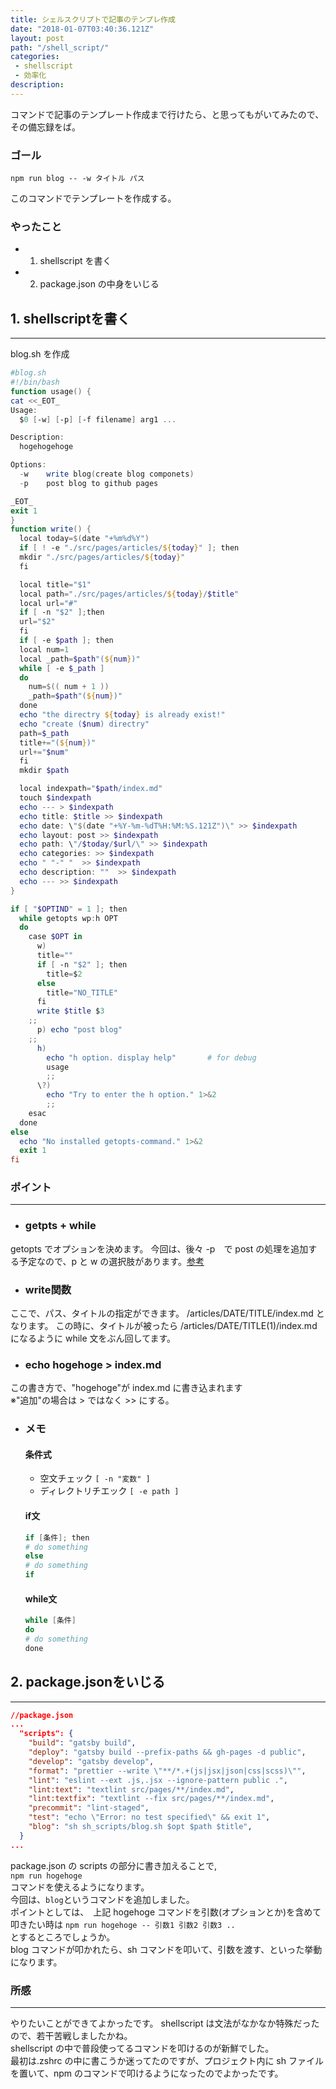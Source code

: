 ```yaml
---
title: シェルスクリプトで記事のテンプレ作成
date: "2018-01-07T03:40:36.121Z"
layout: post
path: "/shell_script/"
categories:
 - shellscript 
 - 効率化
description: 
---
```

コマンドで記事のテンプレート作成まで行けたら、と思ってもがいてみたので、その備忘録をば。
### ゴール
``
npm run blog -- -w タイトル パス
``  
  
このコマンドでテンプレートを作成する。
<!--more-->
### やったこと
- 1. shellscript を書く
- 2. package.json の中身をいじる
    
## 1. shellscriptを書く
---
blog.sh を作成
```powershell
#blog.sh
#!/bin/bash
function usage() {
cat <<_EOT_
Usage:
  $0 [-w] [-p] [-f filename] arg1 ...

Description:
  hogehogehoge

Options:
  -w    write blog(create blog componets)
  -p    post blog to github pages

_EOT_
exit 1
}
function write() {
  local today=$(date "+%m%d%Y")
  if [ ! -e "./src/pages/articles/${today}" ]; then
  mkdir "./src/pages/articles/${today}"
  fi

  local title="$1"
  local path="./src/pages/articles/${today}/$title"
  local url="#"
  if [ -n "$2" ];then
  url="$2"
  fi
  if [ -e $path ]; then
  local num=1
  local _path=$path"(${num})"
  while [ -e $_path ]
  do 
    num=$(( num + 1 ))
    _path=$path"(${num})"
  done
  echo "the directry ${today} is already exist!"
  echo "create ($num) directry"
  path=$_path
  title+="(${num})"
  url+="$num"
  fi
  mkdir $path

  local indexpath="$path/index.md"
  touch $indexpath
  echo --- > $indexpath
  echo title: $title >> $indexpath
  echo date: \"$(date "+%Y-%m-%dT%H:%M:%S.121Z")\" >> $indexpath
  echo layout: post >> $indexpath
  echo path: \"/$today/$url/\" >> $indexpath
  echo categories: >> $indexpath
  echo " "-" "  >> $indexpath
  echo description: ""  >> $indexpath
  echo --- >> $indexpath
}

if [ "$OPTIND" = 1 ]; then
  while getopts wp:h OPT
  do
    case $OPT in
      w)
      title=""
      if [ -n "$2" ]; then
        title=$2 
      else
        title="NO_TITLE"
      fi
      write $title $3
	;;
      p) echo "post blog"
	;;
      h)
        echo "h option. display help"       # for debug
        usage
        ;;
      \?)
        echo "Try to enter the h option." 1>&2
        ;;
    esac
  done
else
  echo "No installed getopts-command." 1>&2
  exit 1
fi
```
### ポイント
---
- ### getpts + while
getopts でオプションを決めます。
今回は、後々 -p　で post の処理を追加する予定なので、p と w の選択肢があります。[参考](https://qiita.com/2zk/items/80a8376f2feca02fcee2)
- ### write関数
ここで、パス、タイトルの指定ができます。
/articles/DATE/TITLE/index.md
となります。
この時に、タイトルが被ったら
/articles/DATE/TITLE(1)/index.md になるように while 文をぶん回してます。
- ### echo hogehoge > index.md
この書き方で、"hogehoge"が index.md に書き込まれます    
    ※"追加"の場合は > ではなく >> にする。
- ### メモ
   #### 条件式
   - 空文チェック ``[ -n "変数" ]``
   - ディレクトリチエック ``[ -e path ]``
   #### if文
   ```powershell
   if [条件]; then
   # do something
   else 
   # do something
   if
   ```
   #### while文
   ```powershell
   while [条件]
   do
   # do something 
   done
   ```
   
  

## 2. package.jsonをいじる
---
```json
//package.json
...
  "scripts": {
    "build": "gatsby build",
    "deploy": "gatsby build --prefix-paths && gh-pages -d public",
    "develop": "gatsby develop",
    "format": "prettier --write \"**/*.+(js|jsx|json|css|scss)\"",
    "lint": "eslint --ext .js,.jsx --ignore-pattern public .",
    "lint:text": "textlint src/pages/**/index.md",
    "lint:textfix": "textlint --fix src/pages/**/index.md",
    "precommit": "lint-staged",
    "test": "echo \"Error: no test specified\" && exit 1",
    "blog": "sh sh_scripts/blog.sh $opt $path $title",
  }
...
```
package.json の scripts の部分に書き加えることで,  
``npm run hogehoge``  
コマンドを使えるようになります。  
今回は、``blog``というコマンドを追加しました。  
ポイントとしては、　上記 hogehoge コマンドを引数(オプションとか)を含めて叩きたい時は  ``npm run hogehoge -- 引数1 引数2 引数3 ..``  
とするところでしょうか。  
blog コマンドが叩かれたら、sh コマンドを叩いて、引数を渡す、といった挙動になります。

### 所感
---
やりたいことができてよかったです。
shellscript は文法がなかなか特殊だったので、若干苦戦しましたかね。  
shellscript の中で普段使ってるコマンドを叩けるのが新鮮でした。  
最初は.zshrc の中に書こうか迷ってたのですが、プロジェクト内に sh ファイルを置いて、npm のコマンドで叩けるようになったのでよかったです。